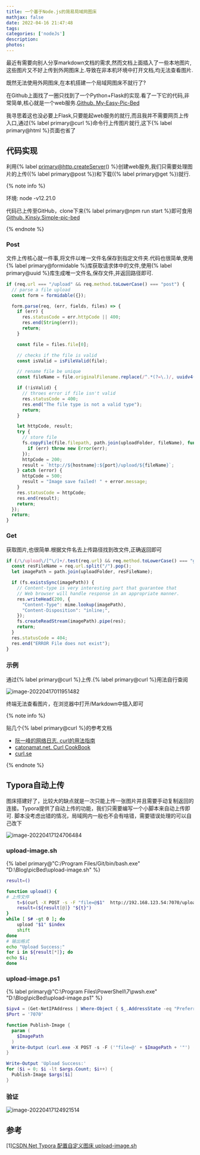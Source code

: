 ```yaml
---
title: 一个基于Node.js的简易局域网图床
mathjax: false
date: 2022-04-16 21:47:48
tags:
categories: ['nodeJs']
description:
photos:
---
```


最近有需要向别人分享markdown文档的需求,然而文档上面插入了一些本地图片,这些图片又不好上传到外网图床上.导致在非本机环境中打开文档,均无法查看图片.

既然无法使用外网图床,在本机搭建一个局域网图床不就行了?

 在Github上面找了一圈只找到了一个Python+Flask的实现.看了一下它的代码,非常简单,核心就是一个web服务.[Github. My-Easy-Pic-Bed](https://github.com/fslongjin/My-Easy-Pic-Bed)

我寻思着这也没必要上Flask,只要能起web服务的就行,而且我并不需要网页上传入口,通过{% label primary@curl %}命令行上传图片就行,这下{% label primary@html %}页面也省了

<!--more-->

## 代码实现

利用{% label primary@http.createServer() %}创建web服务,我们只需要处理图片的上传({% label primary@post %})和下载({% label primary@get %})就行.

{% note info %}

环境: node -v12.21.0

代码已上传至GitHub，clone下来{% label primary@npm run start %}即可食用[Github. Kinsiy.Simple-pic-bed](https://github.com/Kinsiy/simple-pic-bed/tree/main)

{% endnote %}

### Post

文件上传核心就一件事,将文件以唯一文件名保存到指定文件夹.代码也很简单,使用{% label primary@formidable %}库获取请求体中的文件,使用{% label primary@uuid %}库生成唯一文件名,保存文件,并返回路径即可.

```javascript
if (req.url === "/upload" && req.method.toLowerCase() === "post") {
  // parse a file upload
  const form = formidable({});

  form.parse(req, (err, fields, files) => {
    if (err) {
      res.statusCode = err.httpCode || 400;
      res.end(String(err));
      return;
    }

    const file = files.file[0];

    // checks if the file is valid
    const isValid = isFileValid(file);

    // rename file be unique
    const fileName = file.originalFilename.replace(/^.*(?=\.)/, uuidv4());

    if (!isValid) {
      // throes error if file isn't valid
      res.statusCode = 400;
      res.end("The file type is not a valid type");
      return;
    }

    let httpCode, result;
    try {
      // store file
      fs.copyFile(file.filepath, path.join(uploadFolder, fileName), function (err) {
        if (err) throw new Error(err);
      });
      httpCode = 200;
      result = `http://${hostname}:${port}/upload/${fileName}`;
    } catch (error) {
      httpCode = 500;
      result = "Image save failed! " + error.message;
    }
    res.statusCode = httpCode;
    res.end(result);
    return;
  });
  return;
}
```

### Get

获取图片,也很简单.根据文件名去上传路径找到改文件,正确返回即可

```Javascript
if (/\/upload\/[^\/]+/.test(req.url) && req.method.toLowerCase() === "get") {
  const resFileName = req.url.split("/").pop();
  let imagePath = path.join(uploadFolder, resFileName);

  if (fs.existsSync(imagePath)) {
    // Content-type is very interesting part that guarantee that
    // Web browser will handle response in an appropriate manner.
    res.writeHead(200, {
      "Content-Type": mime.lookup(imagePath),
      "Content-Disposition": "inline;",
    });
    fs.createReadStream(imagePath).pipe(res);
    return;
  }
  res.statusCode = 404;
  res.end("ERROR File does not exist");
}
```

### 示例

通过{% label primary@curl %}上传.{% label primary@curl %}用法自行查阅

![image-20220417011951482](https://kinsiy-blog-img.oss-ap-southeast-1.aliyuncs.com/img/image-20220417011951482.png)

终端无法查看图片，在浏览器中打开/Markdown中插入即可

{% note  info %}

贴几个{% label primary@curl %}的参考文档

- [阮一峰的网络日志. curl的用法指南](https://www.ruanyifeng.com/blog/2019/09/curl-reference.html)
- [catonamat.net. Curl CookBook](https://catonmat.net/cookbooks/curl)
- [curl.se](https://curl.se/)

{% endnote %}

## Typora自动上传

图床搭建好了，比较大的缺点就是一次只能上传一张图片并且需要手动复制返回的连接。Typora提供了自动上传的功能，我们只需要编写一个小脚本来自动上传即可. 脚本没考虑出错的情况，局域网内一般也不会有啥错，需要错误处理的可以自己改下

![image-20220417124706484](https://kinsiy-blog-img.oss-ap-southeast-1.aliyuncs.com/img/image-20220417124706484.png)

### upload-image.sh

{% label primary@"C:/Program Files/Git/bin/bash.exe" "D:\Blog\picBed\upload-image.sh" %}

```sh
result=()

function upload() {
# 上传文件
    t=$(curl -X POST -s -F "file=@$1"  http://192.168.123.54:7070/upload)
    result=(${result[@]} "${t}")
}
while [ $# -gt 0 ]; do
    upload "$1" $index
    shift
done
# 输出格式
echo "Upload Success:"
for i in ${result[*]}; do
echo $i;
done
```

### upload-image.ps1

{% label primary@"C:\Program Files\PowerShell\7\pwsh.exe" "D:\Blog\picBed\upload-image.ps1" %}

```powershell
$ipv4 = (Get-NetIPAddress | Where-Object { $_.AddressState -eq "Preferred" -and $_.ValidLifetime -lt "24:00:00" }).IPAddress
$Port = '7070'

function Publish-Image {
  param (
    $ImagePath
  )
  Write-Output (curl.exe -X POST -s -F ('"file=@' + $ImagePath + '"') ('http://' + $ipv4 + ':' + $Port + '/upload'))
}

Write-Output 'Upload Success:'
for ($i = 0; $i -lt $args.Count; $i++) {
  Publish-Image $args[$i]
}
```

### 验证

![image-20220417124921514](https://kinsiy-blog-img.oss-ap-southeast-1.aliyuncs.com/img/image-20220417124921514.png)



## 参考

[1\][CSDN.Net Typora 配置自定义图床 upload-image.sh](https://blog.csdn.net/bklydxz/article/details/116562345)


